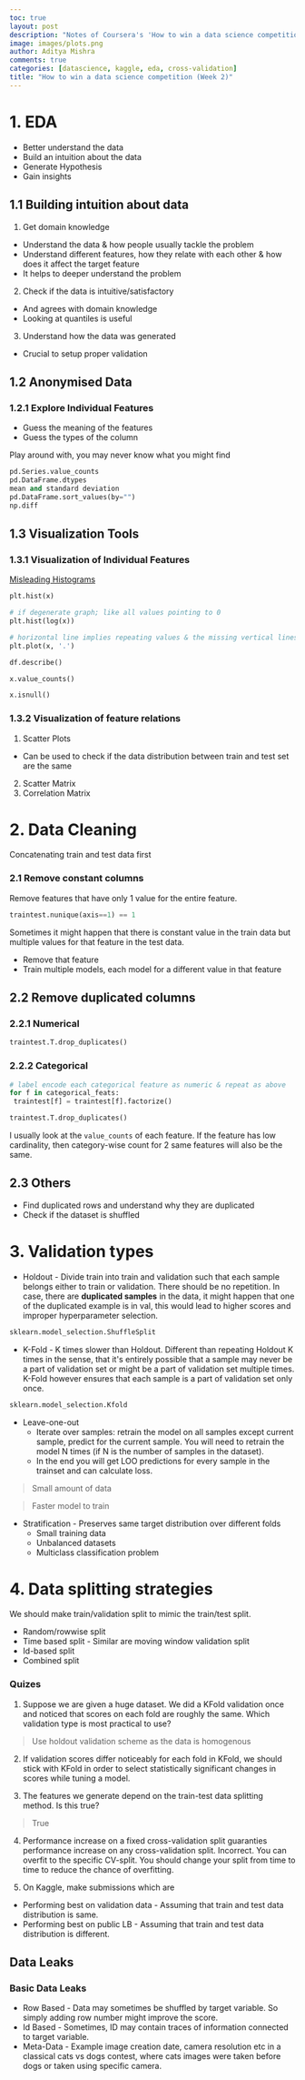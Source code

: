 ```yaml
---
toc: true
layout: post
description: "Notes of Coursera's 'How to win a data science competition'. The instructors talked in detail about exploratory data analysis, validation and data splitting strategies."
image: images/plots.png
author: Aditya Mishra
comments: true
categories: [datascience, kaggle, eda, cross-validation]
title: "How to win a data science competition (Week 2)" 
---
```


# 1. EDA

* Better understand the data
* Build an intuition about the data
* Generate Hypothesis
* Gain insights

## 1.1 Building intuition about data

1. Get domain knowledge
* Understand the data & how people usually tackle the problem
* Understand different features, how they relate with each other & how does it affect the target feature
* It helps to deeper understand the problem

2. Check if the data is intuitive/satisfactory
* And agrees with domain knowledge
* Looking at quantiles is useful

3. Understand how the data was generated
* Crucial to setup proper validation

## 1.2 Anonymised Data

### 1.2.1 Explore Individual Features

- Guess the meaning of the features
- Guess the types of the column

Play around with, you may never know what you might find

```python
pd.Series.value_counts
pd.DataFrame.dtypes
mean and standard deviation
pd.DataFrame.sort_values(by="")
np.diff
```


## 1.3 Visualization Tools
### 1.3.1 Visualization of Individual Features
[Misleading Histograms](https://www.dummies.com/education/math/statistics/how-histograms-can-misrepresent-statistical-data/)

```python
plt.hist(x)

# if degenerate graph; like all values pointing to 0
plt.hist(log(x))

# horizontal line implies repeating values & the missing vertical lines implies well shuffled data
plt.plot(x, '.')

df.describe()

x.value_counts()

x.isnull()
```

### 1.3.2 Visualization of feature relations
1. Scatter Plots
* Can be used to check if the data distribution between train and test set are the same
2. Scatter Matrix
3. Correlation Matrix

# 2. Data Cleaning
Concatenating train and test data first
### 2.1 Remove constant columns
Remove features that have only 1 value for the entire feature.
```python
traintest.nunique(axis==1) == 1
```
Sometimes it might happen that there is constant value in the train data but multiple values for that feature in the test data.
* Remove that feature
* Train multiple models, each model for a different value in that feature

## 2.2 Remove duplicated columns
### 2.2.1 Numerical
```python
traintest.T.drop_duplicates()
```

### 2.2.2 Categorical
```python
# label encode each categorical feature as numeric & repeat as above
for f in categorical_feats:
 traintest[f] = traintest[f].factorize()

traintest.T.drop_duplicates()
```

I usually look at the `value_counts` of each feature. If the feature has low cardinality, then category-wise count for 2 same features will also be the same.

## 2.3 Others

* Find duplicated rows and understand why they are duplicated
* Check if the dataset is shuffled

# 3. Validation types

* Holdout - Divide train into train and validation such that each sample belongs either to train or validation. There should be no repetition. In case, there are **duplicated samples** in the data, it might happen that one of the duplicated example is in val, this would lead to higher scores and improper hyperparameter selection.

```python
sklearn.model_selection.ShuffleSplit
```

* K-Fold - K times slower than Holdout. Different than repeating Holdout K times in the sense, that it's entirely possible that a sample may never be a part of validation set or might be a part of validation set multiple times. K-Fold however ensures that each sample is a part of validation set only once.

```python
sklearn.model_selection.Kfold
```

* Leave-one-out
  * Iterate over samples: retrain the model on all samples except current sample, predict for the current sample. You will need to retrain the model N times (if N is the number of samples in the dataset).
  * In the end you will get LOO predictions for every sample in the trainset and can calculate loss.

> Small amount of data
 
> Faster model to train

* Stratification - Preserves same target distribution over different folds
  * Small training data
  * Unbalanced datasets
  * Multiclass classification problem

# 4. Data splitting strategies

We should make train/validation split to mimic the train/test split.

* Random/rowwise split
* Time based split - Similar are moving window validation split
* Id-based split
* Combined split

### Quizes

1. Suppose we are given a huge dataset. We did a KFold validation once and noticed that scores on each fold are roughly the same. Which validation type is most practical to use?
> Use holdout validation scheme as the data is homogenous

2. If validation scores differ noticeably for each fold in KFold, we should stick with KFold  in order to select statistically significant changes in scores while tuning a model.

3. The features we generate depend on the train-test data splitting method. Is this true?
> True

4. Performance increase on a fixed cross-validation split guaranties performance increase on any cross-validation split. Incorrect. You can overfit to the specific CV-split. You should change your split from time to time to reduce the chance of overfitting.

5. On Kaggle, make submissions which are
* Performing best on validation data - Assuming that train and test data distribution is same. 
* Performing best on public LB - Assuming that train and test data distribution is different.

## Data Leaks

### Basic Data Leaks

* Row Based - Data may sometimes be shuffled by target variable. So simply adding row number might improve the score.
* Id Based -  Sometimes, ID may contain traces of information connected to target variable.
* Meta-Data - Example image creation date, camera resolution etc in a classical cats vs dogs contest, where cats images were taken before dogs or taken using specific camera.
